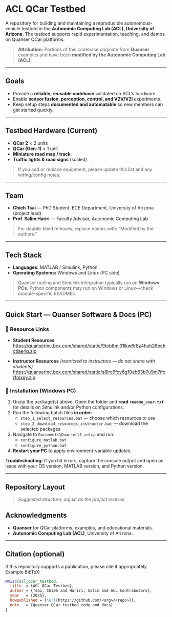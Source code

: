 # ACL QCar Testbed

A repository for building and maintaining a reproducible autonomous-vehicle testbed in the **Autonomic Computing Lab (ACL), University of Arizona**. The testbed supports rapid experimentation, teaching, and demos on Quanser QCar platforms.

> **Attribution:** Portions of this codebase originate from **Quanser** examples and have been **modified by the Autonomic Computing Lab (ACL)**.

---

## Goals
- Provide a **reliable, reusable codebase** validated on ACL’s hardware.
- Enable **sensor fusion, perception, control, and V2V/V2I** experiments.
- Keep setup steps **documented and automatable** so new members can get started quickly.

---

## Testbed Hardware (Current)
- **QCar 2** × 2 units
- **QCar (Gen-1)** × 1 unit
- **Miniature road map / track**
- **Traffic lights & road signs** (scaled)

> If you add or replace equipment, please update this list and any wiring/config notes.

---

## Team
- **Chieh Tsai** — PhD Student, ECE Department, University of Arizona (project lead)
- **Prof. Salim Hariri** — Faculty Advisor, Autonomic Computing Lab

> For double-blind releases, replace names with: “Modified by the authors.”

---

## Tech Stack
- **Languages:** MATLAB / Simulink, Python
- **Operating Systems:** Windows and Linux (PC side)

> Quanser tooling and Simulink integration typically run on **Windows PCs**. Python components may run on Windows or Linux—check module-specific READMEs.

---

## Quick Start — Quanser Software & Docs (PC)

### 🔗 Resource Links
- **Student Resources**  
  https://quanserinc.box.com/shared/static/9tob8mj31lkw6r8z4huh26behctlae4q.zip

- **Instructor Resources** *(restricted to instructors — do not share with students)*  
  https://quanserinc.box.com/shared/static/s8lrc6fxy6g10eb63b7u9m7ifxrfmxgy.zip

### 📄 Installation (Windows PC)
1. Unzip the package(s) above. Open the folder and **read `readme_user.txt`** for details on Simulink and/or Python configurations.
2. Run the following batch files **in order**:
   - `step_1_select_resources.bat` — choose which resources to use
   - `step_2_download_resources_instructor.bat` — download the selected packages
3. Navigate to `Documents\Quanser\1_setup` and run:
   - `configure_matlab.bat`
   - `configure_python.bat`
4. **Restart your PC** to apply environment-variable updates.

**Troubleshooting:** If you hit errors, capture the console output and open an issue with your OS version, MATLAB version, and Python version.

---

## Repository Layout
> _Suggested structure; adjust as the project evolves._
## Acknowledgments
- **Quanser** for QCar platforms, examples, and educational materials.
- **Autonomic Computing Lab (ACL)**, University of Arizona.

---

## Citation (optional)
If this repository supports a publication, please cite it appropriately. Example BibTeX:

```bibtex
@misc{acl_qcar_testbed,
  title  = {ACL QCar Testbed},
  author = {Tsai, Chieh and Hariri, Salim and ACL Contributors},
  year   = {2025},
  howpublished = {\url{https://github.com/<org>/<repo>}},
  note   = {Quanser QCar testbed code and docs}
}
